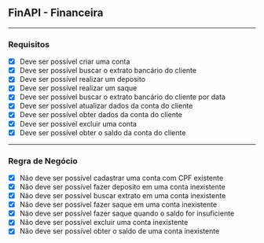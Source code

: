 ## FinAPI - Financeira
---
### Requisitos
-[x] Deve ser possível criar uma conta
-[x] Deve ser possível buscar o extrato bancário do cliente
-[x] Deve ser possível realizar um deposito
-[x] Deve ser possível realizar um saque
-[x] Deve ser possível buscar o extrato bancário do cliente por data
-[x] Deve ser possível atualizar dados da conta do cliente
-[x] Deve ser possível obter dados da conta do cliente
-[X] Deve ser possível excluir uma conta
-[x] Deve ser possível obter o saldo da conta do cliente

---
### Regra de Negócio
-[x] Não deve ser possível cadastrar uma conta com CPF existente
-[x] Não deve ser possível fazer deposito em uma conta inexistente
-[x] Não deve ser possível buscar extrato em uma conta inexistente
-[x] Não deve ser possível fazer saque em uma conta inexistente
-[x] Não deve ser possível fazer saque quando o saldo for insuficiente
-[x] Não deve ser possível excluir uma conta inexistente
-[x] Não deve ser possível obter o saldo de uma conta inexistente